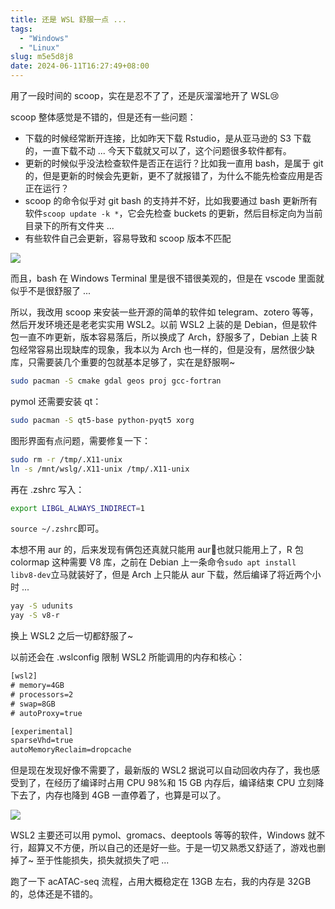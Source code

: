 ```yaml
---
title: 还是 WSL 舒服一点 ...
tags:
  - "Windows"
  - "Linux"
slug: m5e5d8j8
date: 2024-06-11T16:27:49+08:00
---
```


用了一段时间的 scoop，实在是忍不了了，还是灰溜溜地开了 WSL😢

<!--more-->

scoop 整体感觉是不错的，但是还有一些问题：

- 下载的时候经常断开连接，比如昨天下载 Rstudio，是从亚马逊的 S3 下载的，一直下载不动 ... 今天下载就又可以了，这个问题很多软件都有。
- 更新的时候似乎没法检查软件是否正在运行？比如我一直用 bash，是属于 git 的，但是更新的时候会先更新，更不了就报错了，为什么不能先检查应用是否正在运行？
- scoop 的命令似乎对 git bash 的支持并不好，比如我要通过 bash 更新所有软件`scoop update -k *`，它会先检查 buckets 的更新，然后目标定向为当前目录下的所有文件夹 ...
- 有些软件自己会更新，容易导致和 scoop 版本不匹配

![](https://images.yuanj.top/202406111640910.png)

而且，bash 在 Windows Terminal 里是很不错很美观的，但是在 vscode 里面就似乎不是很舒服了 ... 

所以，我改用 scoop 来安装一些开源的简单的软件如 telegram、zotero 等等，然后开发环境还是老老实实用 WSL2。以前 WSL2 上装的是 Debian，但是软件包一直不咋更新，版本容易落后，所以换成了 Arch，舒服多了，Debian 上装 R 包经常容易出现缺库的现象，我本以为 Arch 也一样的，但是没有，居然很少缺库，只需要装几个重要的包就基本足够了，实在是舒服啊~

```bash
sudo pacman -S cmake gdal geos proj gcc-fortran
```

pymol 还需要安装 qt：

```bash
sudo pacman -S qt5-base python-pyqt5 xorg
```

图形界面有点问题，需要修复一下：

```bash
sudo rm -r /tmp/.X11-unix
ln -s /mnt/wslg/.X11-unix /tmp/.X11-unix
```

再在 .zshrc 写入：

```bash
export LIBGL_ALWAYS_INDIRECT=1
```

`source ~/.zshrc`即可。

本想不用 aur 的，后来发现有俩包还真就只能用 aur🤣也就只能用上了，R 包 colormap 这种需要 V8 库，之前在 Debian 上一条命令`sudo apt install libv8-dev`立马就装好了，但是 Arch 上只能从 aur 下载，然后编译了将近两个小时 ...

```bash
yay -S udunits
yay -S v8-r
```

换上 WSL2 之后一切都舒服了~

以前还会在 .wslconfig 限制 WSL2 所能调用的内存和核心：

```txt
[wsl2]
# memory=4GB
# processors=2
# swap=8GB
# autoProxy=true

[experimental]
sparseVhd=true
autoMemoryReclaim=dropcache
```

但是现在发现好像不需要了，最新版的 WSL2 据说可以自动回收内存了，我也感受到了，在经历了编译时占用 CPU 98%和 15 GB 内存后，编译结束 CPU 立刻降下去了，内存也降到 4GB 一直停着了，也算是可以了。

![](https://images.yuanj.top/202406111650829.png)

WSL2 主要还可以用 pymol、gromacs、deeptools 等等的软件，Windows 就不行，超算又不方便，所以自己的还是好一些。于是一切又熟悉又舒适了，游戏也删掉了~ 至于性能损失，损失就损失了吧 ...

跑了一下 acATAC-seq 流程，占用大概稳定在 13GB 左右，我的内存是 32GB 的，总体还是不错的。